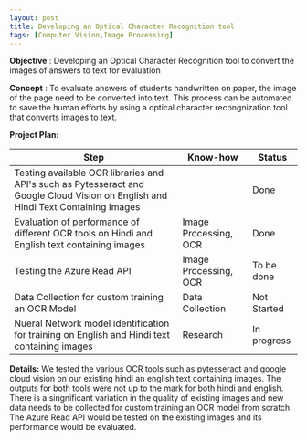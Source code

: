 ```yaml
---
layout: post
title: Developing an Optical Character Recognition tool
tags: [Computer Vision,Image Processing]
---
```


**Objective** : Developing an Optical Character Recognition tool to convert the images of answers to text for evaluation

**Concept** : To evaluate answers of students handwritten on paper, the image of the page need to be converted into text. This process can be automated to save the human efforts by using a optical character recongnization tool that converts images to text.

**Project Plan:**

| Step | Know-how | Status |
| --- | --- | --- |
| Testing available OCR libraries and API's such as Pytesseract and Google Cloud Vision on English and Hindi Text Containing Images| | Done |
| Evaluation of performance of different OCR tools on Hindi and English text containing images | Image Processing, OCR | Done  |
| Testing the Azure Read API  | Image Processing, OCR | To be done |
| Data Collection for custom training an OCR Model | Data Collection | Not Started |
| Nueral Network model identification for training on English and Hindi text containing images | Research | In progress |

**Details:**
We tested the various OCR tools such as pytesseract and google cloud vision on our existing hindi an english text containing images. The outputs for both tools were not up to the mark for both hindi and english. There is a singnificant variation in the quality of existing images and new data needs to be collected for custom training an OCR model from scratch. The Azure Read API would be tested on the existing images and its performance would be evaluated. 


